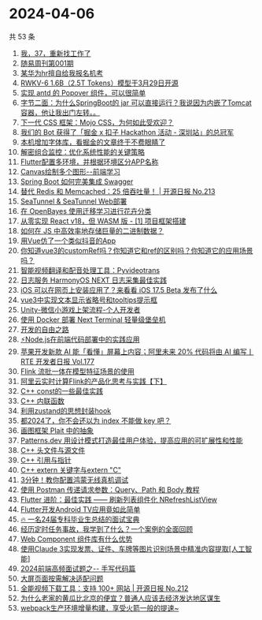 # 2024-04-06

共 53 条

<!-- BEGIN JUEJIN -->
<!-- 最后更新时间 2024-04-06 04:01:04 +0800 -->
1. [我，37，重新找工作了](https://juejin.cn/post/7353106546828460047)
1. [随易周刊第001期](https://juejin.cn/post/7353484906531995711)
1. [某华为hr擅自给我报名机考](https://juejin.cn/post/7353493222730088483)
1. [RWKV-6 1.6B（2.5T Tokens）模型于3月29日开源](https://juejin.cn/post/7353208973880557618)
1. [实现 antd 的 Popover 组件，可以很简单](https://juejin.cn/post/7353458034561204239)
1. [字节二面：为什么SpringBoot的 jar 可以直接运行？我说因为内嵌了Tomcat容器，他让我出门左转。。](https://juejin.cn/post/7353582927680208933)
1. [下一代 CSS 框架：Mojo CSS，为何如此受欢迎？](https://juejin.cn/post/7353484906532995135)
1. [我们的 Bot 获得了「掘金 x 扣子 Hackathon 活动 - 深圳站」的总冠军](https://juejin.cn/post/7353476280861753344)
1. [本机增加字体库，看掘金的文章终于不费眼睛了](https://juejin.cn/post/7353184323954802738)
1. [解密组合监控：优化系统性能的关键策略](https://juejin.cn/post/7353193850456653858)
1. [Flutter配置多环境，并根据环境区分APP名称](https://juejin.cn/post/7353451512204902454)
1. [Canvas绘制多个图形--前端学习](https://juejin.cn/post/7353459702930489407)
1. [Spring Boot 如何完美集成 Swagger](https://juejin.cn/post/7353435420985147402)
1. [替代 Redis 和 Memcached：25 倍吞吐量！ | 开源日报 No.213](https://juejin.cn/post/7353527516701343783)
1. [SeaTunnel & SeaTunnel Web部署](https://juejin.cn/post/7353193850456948770)
1. [在 OpenBayes 使用迁移学习进行花卉分类](https://juejin.cn/post/7353447472558358591)
1. [从零实现 React v18，但 WASM 版 - [1] 项目框架搭建](https://juejin.cn/post/7353464483232596006)
1. [如何在 JS 中高效率地存储巨量的二进制数据？](https://juejin.cn/post/7353226130823233590)
1. [用Vue仿了一个类似抖音的App](https://juejin.cn/post/7353523271239532582)
1. [你知道vue3的customRef吗？你知道它和ref的区别吗？你知道它的应用场景吗？](https://juejin.cn/post/7353453349998559258)
1. [智能视频翻译和配音处理工具：Pyvideotrans](https://juejin.cn/post/7353138889458843700)
1. [日志服务 HarmonyOS NEXT 日志采集最佳实践](https://juejin.cn/post/7353435541361262632)
1. [iOS 可以在网页上安装应用了？来看看 iOS 17.5 Beta 发布了什么](https://juejin.cn/post/7353234023098204179)
1. [vue3中实现文本显示省略号和tooltips提示框](https://juejin.cn/post/7353452645615009819)
1. [Unity-微信小游戏上架流程-个人开发者](https://juejin.cn/post/7353476280861376512)
1. [使用 Docker 部署 Next Terminal 轻量级堡垒机](https://juejin.cn/post/7353152184273354806)
1. [开发的自由之路](https://juejin.cn/post/7353536741616484363)
1. [⚡Node.js在前端代码部署中的实践应用](https://juejin.cn/post/7353464483232202790)
1. [苹果开发新款 AI 能「看懂」屏幕上内容；阿里未来 20% 代码将由 AI 编写丨 RTE 开发者日报 Vol.177](https://juejin.cn/post/7353456468094533669)
1. [Flink 流批一体在模型特征场景的使用](https://juejin.cn/post/7353178694972080168)
1. [阿里云实时计算Flink的产品化思考与实践【下】](https://juejin.cn/post/7351336619594514472)
1. [C++ const的一些最佳实践](https://juejin.cn/post/7353435420984672266)
1. [C++ 内联函数](https://juejin.cn/post/7353233940546011173)
1. [利用zustand的思想封装hook](https://juejin.cn/post/7353543714151284775)
1. [都2024了，你不会还以为 index 不能做 key 吧？](https://juejin.cn/post/7353542036232077321)
1. [画图框架 Plait 中的抽象](https://juejin.cn/post/7353456468094631973)
1. [Patterns.dev 用设计模式打造最佳用户体验，提高应用的可扩展性和性能](https://juejin.cn/post/7353452645615648795)
1. [C++ 头文件与源文件  ](https://juejin.cn/post/7353452645614436379)
1. [C++ 引用与指针 ](https://juejin.cn/post/7353280369381343258)
1. [C++ extern 关键字与extern "C" ](https://juejin.cn/post/7353233940546027557)
1. [3分钟！教你配置鸿蒙无线真机调试](https://juejin.cn/post/7353158088729542667)
1. [使用 Postman 传递请求参数：Query、Path 和 Body 教程](https://juejin.cn/post/7353275013024497674)
1. [Flutter 进阶：最佳实践 —— 刷新列表组件化 NRefreshListView](https://juejin.cn/post/7353459702929424447)
1. [Flutter开发Android TV应用竟如此简单](https://juejin.cn/post/7353280369359896627)
1. [🔥 一名24届专科毕业生总结的面试宝典](https://juejin.cn/post/7353245651591217202)
1. [经历定时任务事故，我学到了什么？一个案例的全面回顾](https://juejin.cn/post/7353208973879853106)
1. [Web Component 组件库有什么优势](https://juejin.cn/post/7353527516702687271)
1. [使用Claude 3实现发票、证件、车牌等图片识别场景中精准内容提取[人工智能]](https://juejin.cn/post/7353458034561581071)
1. [2024前端高频面试题之-- 手写代码篇](https://juejin.cn/post/7353456468094599205)
1. [大屏页面按需解决适配问题](https://juejin.cn/post/7353245651592298546)
1. [全能视频下载工具：支持 100+ 网站 | 开源日报 No.212](https://juejin.cn/post/7353160406652960831)
1. [为什么老家的黄瓜比北京的便宜？普通人应该去经济发达地区谋生](https://juejin.cn/post/7353233940545323045)
1. [webpack生产环境增量构建，享受火箭一般的提速~](https://juejin.cn/post/7353226130823151670)
<!-- END JUEJIN -->